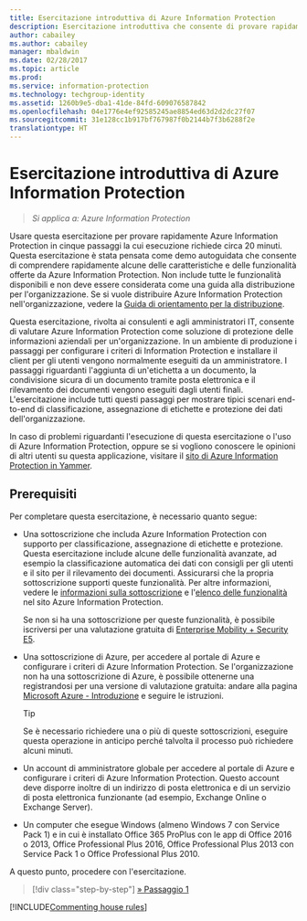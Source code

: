 ```yaml
---
title: Esercitazione introduttiva di Azure Information Protection
description: Esercitazione introduttiva che consente di provare rapidamente Microsoft Azure Information Protection nell&quot;organizzazione. L&quot;esecuzione dell&quot;esercitazione richiede circa 20 minuti.
author: cabailey
ms.author: cabailey
manager: mbaldwin
ms.date: 02/28/2017
ms.topic: article
ms.prod: 
ms.service: information-protection
ms.technology: techgroup-identity
ms.assetid: 1260b9e5-dba1-41de-84fd-609076587842
ms.openlocfilehash: 04e1776e4ef92585245ae8854ed63d2d2dc27f07
ms.sourcegitcommit: 31e128cc1b917bf767987f0b2144b7f3b6288f2e
translationtype: HT
---
```

# <a name="quick-start-tutorial-for-azure-information-protection"></a>Esercitazione introduttiva di Azure Information Protection 

>*Si applica a: Azure Information Protection*

Usare questa esercitazione per provare rapidamente Azure Information Protection in cinque passaggi la cui esecuzione richiede circa 20 minuti. Questa esercitazione è stata pensata come demo autoguidata che consente di comprendere rapidamente alcune delle caratteristiche e delle funzionalità offerte da Azure Information Protection. Non include tutte le funzionalità disponibili e non deve essere considerata come una guida alla distribuzione per l'organizzazione. Se si vuole distribuire Azure Information Protection nell'organizzazione, vedere la [Guida di orientamento per la distribuzione](../plan-design/deployment-roadmap.md). 

Questa esercitazione, rivolta ai consulenti e agli amministratori IT, consente di valutare Azure Information Protection come soluzione di protezione delle informazioni aziendali per un'organizzazione. In un ambiente di produzione i passaggi per configurare i criteri di Information Protection e installare il client per gli utenti vengono normalmente eseguiti da un amministratore. I passaggi riguardanti l'aggiunta di un'etichetta a un documento, la condivisione sicura di un documento tramite posta elettronica e il rilevamento dei documenti vengono eseguiti dagli utenti finali. L'esercitazione include tutti questi passaggi per mostrare tipici scenari end-to-end di classificazione, assegnazione di etichette e protezione dei dati dell'organizzazione. 

In caso di problemi riguardanti l'esecuzione di questa esercitazione o l'uso di Azure Information Protection, oppure se si vogliono conoscere le opinioni di altri utenti su questa applicazione, visitare il [sito di Azure Information Protection in Yammer](https://www.yammer.com/askipteam/#/threads/inGroup?type=in_group&feedId=8652489&view=all).

## <a name="prerequisites"></a>Prerequisiti 
Per completare questa esercitazione, è necessario quanto segue:

- Una sottoscrizione che includa Azure Information Protection con supporto per classificazione, assegnazione di etichette e protezione. Questa esercitazione include alcune delle funzionalità avanzate, ad esempio la classificazione automatica dei dati con consigli per gli utenti e il sito per il rilevamento dei documenti. Assicurarsi che la propria sottoscrizione supporti queste funzionalità. Per altre informazioni, vedere le [informazioni sulla sottoscrizione](https://www.microsoft.com/en-us/cloud-platform/azure-information-protection-pricing) e l'[elenco delle funzionalità](https://www.microsoft.com/en-us/cloud-platform/azure-information-protection-features) nel sito Azure Information Protection.
    
    Se non si ha una sottoscrizione per queste funzionalità, è possibile iscriversi per una valutazione gratuita di [Enterprise Mobility + Security E5](https://portal.office.com/Signup/Signup.aspx?OfferId=87dd2714-d452-48a0-a809-d2f58c4f68b7).
    
- Una sottoscrizione di Azure, per accedere al portale di Azure e configurare i criteri di Azure Information Protection. Se l'organizzazione non ha una sottoscrizione di Azure, è possibile ottenerne una registrandosi per una versione di valutazione gratuita: andare alla pagina [Microsoft Azure - Introduzione](https://account.windowsazure.com/organization) e seguire le istruzioni.

  > [!TIP] 
  > Se è necessario richiedere una o più di queste sottoscrizioni, eseguire questa operazione in anticipo perché talvolta il processo può richiedere alcuni minuti.

- Un account di amministratore globale per accedere al portale di Azure e configurare i criteri di Azure Information Protection. Questo account deve disporre inoltre di un indirizzo di posta elettronica e di un servizio di posta elettronica funzionante (ad esempio, Exchange Online o Exchange Server).

- Un computer che esegue Windows (almeno Windows 7 con Service Pack 1) e in cui è installato Office 365 ProPlus con le app di Office 2016 o 2013, Office Professional Plus 2016, Office Professional Plus 2013 con Service Pack 1 o Office Professional Plus 2010. 

A questo punto, procedere con l'esercitazione.

>[!div class="step-by-step"]
[&#187; Passaggio 1](infoprotect-tutorial-step1.md)

[!INCLUDE[Commenting house rules](../includes/houserules.md)]

